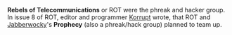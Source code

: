 **Rebels of Telecommunications** or ROT were the phreak and hacker group. In issue 8 of ROT, editor and programmer [Korrupt](https://demozoo.org/sceners/125122/) wrote, that ROT and [Jabberwocky](https://demozoo.org/sceners/123261/)'s **Prophecy** (also a phreak/hack group) planned to team up.